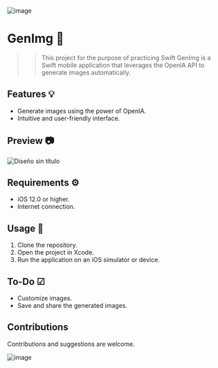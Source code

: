 ![image](https://github.com/Tina-bot/GenImg/assets/72955349/a8030339-edaa-4cb1-a5e6-87d0b6f54fc0)

# GenImg 🌠
>>This project for the purpose of practicing Swift
GenImg is a Swift mobile application that leverages the OpenIA API to generate images automatically.

## Features 💡

- Generate images using the power of OpenIA.
- Intuitive and user-friendly interface.

## Preview 📷
![Diseño sin título](https://github.com/Tina-bot/GenImg/assets/72955349/0a455f9e-85e7-40b5-b1f2-a486888dfae8)

## Requirements ⚙️

- iOS 12.0 or higher.
- Internet connection.

## Usage 📖

1. Clone the repository.
2. Open the project in Xcode.
3. Run the application on an iOS simulator or device.
   
## To-Do ☑
- Customize images.
- Save and share the generated images.
  
## Contributions 

Contributions and suggestions are welcome.

![image](https://github.com/Tina-bot/GenImg/assets/72955349/75c9f316-1bd3-45df-941e-bb0c16c1f9ce)
